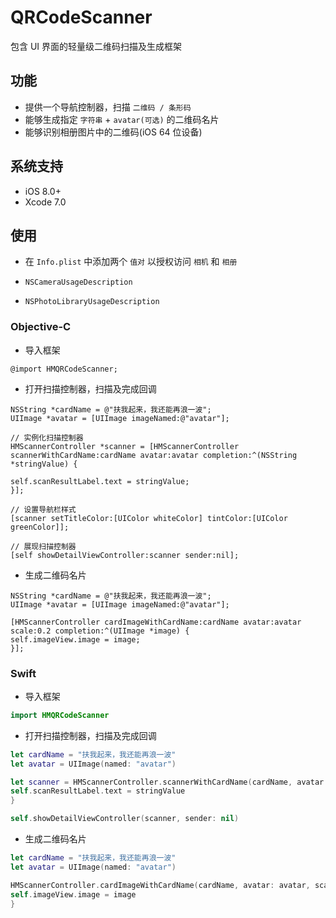 # QRCodeScanner

包含 UI 界面的轻量级二维码扫描及生成框架

## 功能

* 提供一个导航控制器，扫描 `二维码 / 条形码`
* 能够生成指定 `字符串` + `avatar(可选)` 的二维码名片
* 能够识别相册图片中的二维码(iOS 64 位设备)

## 系统支持

* iOS 8.0+
* Xcode 7.0

## 使用

* 在 `Info.plist` 中添加两个 `值对` 以授权访问 `相机` 和 `相册`

* `NSCameraUsageDescription`
* `NSPhotoLibraryUsageDescription`


### Objective-C

* 导入框架

```objc
@import HMQRCodeScanner;
```

* 打开扫描控制器，扫描及完成回调

```objc
NSString *cardName = @"扶我起来，我还能再浪一波";
UIImage *avatar = [UIImage imageNamed:@"avatar"];

// 实例化扫描控制器
HMScannerController *scanner = [HMScannerController scannerWithCardName:cardName avatar:avatar completion:^(NSString *stringValue) {

self.scanResultLabel.text = stringValue;
}];

// 设置导航栏样式
[scanner setTitleColor:[UIColor whiteColor] tintColor:[UIColor greenColor]];

// 展现扫描控制器
[self showDetailViewController:scanner sender:nil];
```

* 生成二维码名片

```objc
NSString *cardName = @"扶我起来，我还能再浪一波";
UIImage *avatar = [UIImage imageNamed:@"avatar"];

[HMScannerController cardImageWithCardName:cardName avatar:avatar scale:0.2 completion:^(UIImage *image) {
self.imageView.image = image;
}];
```

### Swift

* 导入框架

```swift
import HMQRCodeScanner
```

* 打开扫描控制器，扫描及完成回调

```swift
let cardName = "扶我起来，我还能再浪一波"
let avatar = UIImage(named: "avatar")

let scanner = HMScannerController.scannerWithCardName(cardName, avatar: avatar) { (stringValue) -> Void in
self.scanResultLabel.text = stringValue
}

self.showDetailViewController(scanner, sender: nil)
```

* 生成二维码名片

```swift
let cardName = "扶我起来，我还能再浪一波"
let avatar = UIImage(named: "avatar")

HMScannerController.cardImageWithCardName(cardName, avatar: avatar, scale: 0.2) { (image) -> Void in
self.imageView.image = image
}
```

